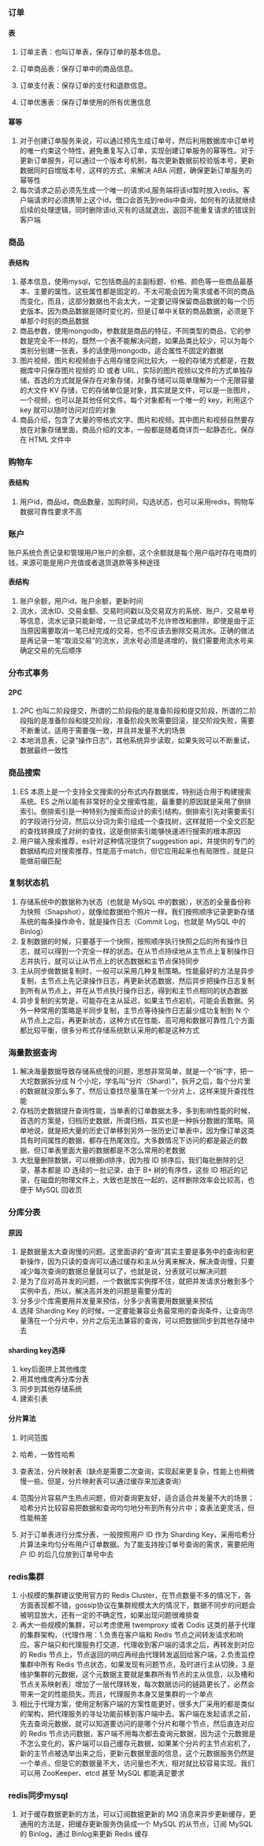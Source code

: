 ### 订单

#### 表

1. 订单主表：也叫订单表，保存订单的基本信息。

2. 订单商品表：保存订单中的商品信息。

3. 订单支付表：保存订单的支付和退款信息。

4. 订单优惠表：保存订单使用的所有优惠信息

#### 幂等

1. 对于创建订单服务来说，可以通过预先生成订单号，然后利用数据库中订单号的唯一约束这个特性，避免重复写入订单，实现创建订单服务的幂等性。对于更新订单服务，可以通过一个版本号机制，每次更新数据前校验版本号，更新数据同时自增版本号，这样的方式，来解决 ABA 问题，确保更新订单服务的幂等性
2. 每次请求之前必须先生成一个唯一的请求id,服务端将该id暂时放入redis。客户端请求时必须携带上这个id，借口会首先到redis中查询，如何有的话就继续后续的处理逻辑，同时删除该id,灭有的话就退出，返回不能重复请求的错误到客户端

### 商品

#### 表结构

1. 基本信息，使用mysql，它包括商品的主副标题、价格、颜色等一些商品最基本、主要的属性。这些属性都是固定的，不太可能会因为需求或者不同的商品而变化，而且，这部分数据也不会太大，一定要记得保留商品数据的每一个历史版本。因为商品数据是随时变化的，但是订单中关联的商品数据，必须是下单那个时刻的商品数据
2. 商品参数，使用mongodb，参数就是商品的特征，不同类型的商品，它的参数是完全不一样的，既然一个表不能解决问题，如果品类比较少，可以为每个类别分别建一张表，多的话使用mongodb，适合属性不固定的数据
3. 图片视频，图片和视频由于占用存储空间比较大，一般的存储方式都是，在数据库中只保存图片视频的 ID 或者 URL，实际的图片视频以文件的方式单独存储，首选的方式就是保存在对象存储，对象存储可以简单理解为一个无限容量的大文件 KV 存储，它的存储单位是对象，其实就是文件，可以是一张图片，一个视频，也可以是其他任何文件。每个对象都有一个唯一的 key，利用这个 key 就可以随时访问对应的对象
4. 商品介绍，包含了大量的带格式文字、图片和视频。其中图片和视频自然要存放在对象存储里面，商品介绍的文本，一般都是随着商详页一起静态化，保存在 HTML 文件中

### 购物车

#### 表结构

1. 用户id，商品id，商品数量，加购时间，勾选状态，也可以采用redis，购物车数据可靠性要求不高

### 账户

账户系统负责记录和管理用户账户的余额，这个余额就是每个用户临时存在电商的钱，来源可能是用户充值或者退货退款等多种途径

#### 表结构

1. 账户余额，用户id，账户余额，更新时间
2. 流水，流水ID、交易金额、交易时间戳以及交易双方的系统、账户、交易单号等信息，流水记录只能新增，一旦记录成功不允许修改和删除，即使是由于正当原因需要取消一笔已经完成的交易，也不应该去删除交易流水。正确的做法是再记录一笔“取消交易”的流水，流水号必须是递增的，我们需要用流水号来确定交易的先后顺序

### 分布式事务

#### 2PC

1. 2PC 也叫二阶段提交，所谓的二阶段指的是准备阶段和提交阶段，所谓的二阶段指的是准备阶段和提交阶段，准备阶段失败需要回滚，提交阶段失败，需要不断重试，适用于需要强一致，并且并发量不大的场景
2. 本地消息表，记录“操作日志”，其他系统异步读取，如果失败可以不断重试，数据最终一致性

### 商品搜索

1. ES 本质上是一个支持全文搜索的分布式内存数据库，特别适合用于构建搜索系统。ES 之所以能有非常好的全文搜索性能，最重要的原因就是采用了倒排索引。倒排索引是一种特别为搜索而设计的索引结构，倒排索引先对需要索引的字段进行分词，然后以分词为索引组成一个查找树，这样就把一个全文匹配的查找转换成了对树的查找，这是倒排索引能够快速进行搜索的根本原因
2. 用户输入搜索推荐，es针对这种情况提供了suggestion api，并提供的专门的数据结构应对搜索推荐，性能高于match，但它应用起来也有局限性，就是只能做前缀匹配

### 复制状态机

1. 存储系统中的数据称为状态（也就是 MySQL 中的数据），状态的全量备份称为快照（Snapshot），就像给数据拍个照片一样。我们按照顺序记录更新存储系统的每条操作命令，就是操作日志（Commit Log，也就是 MySQL 中的 Binlog）
2. 复制数据的时候，只要基于一个快照，按照顺序执行快照之后的所有操作日志，就可以得到一个完全一样的状态。在从节点持续地从主节点上复制操作日志并执行，就可以让从节点上的状态数据和主节点保持同步
3. 主从同步做数据复制时，一般可以采用几种复制策略。性能最好的方法是异步复制，主节点上先记录操作日志，再更新状态数据，然后异步把操作日志复制到所有从节点上，并在从节点执行操作日志，得到和主节点相同的状态数据
4. 异步复制的劣势是，可能存在主从延迟，如果主节点宕机，可能会丢数据。另外一种常用的策略是半同步复制，主节点等待操作日志最少成功复制到 N 个从节点上之后，再更新状态，这种方式在性能、高可用和数据可靠性几个方面都比较平衡，很多分布式存储系统默认采用的都是这种方式

### 海量数据查询

1. 解决海量数据导致存储系统慢的问题，思想非常简单，就是一个“拆”字，把一大坨数据拆分成 N 个小坨，学名叫“分片（Shard）”，拆开之后，每个分片里的数据就没那么多了，然后让查找尽量落在某一个分片上，这样来提升查找性能
2. 存档历史数据提升查询性能，当单表的订单数据太多，多到影响性能的时候，首选的方案是，归档历史数据，所谓归档，其实也是一种拆分数据的策略。简单地说，就是把大量的历史订单移到另外一张历史订单表中，因为像订单这类具有时间属性的数据，都存在热尾效应。大多数情况下访问的都是最近的数据，但订单表里面大量的数据都是不怎么常用的老数据
3. 大批量删除数据，可以根据id排序，因为按 ID 排序后，我们每批删除的记录，基本都是 ID 连续的一批记录，由于 B+ 树的有序性，这些 ID 相近的记录，在磁盘的物理文件上，大致也是放在一起的，这样删除效率会比较高，也便于 MySQL 回收页

### 分库分表

#### 原因

1. 是数据量太大查询慢的问题。这里面讲的“查询”其实主要是事务中的查询和更新操作，因为只读的查询可以通过缓存和主从分离来解决，解决查询慢，只要减少每次查询的数据总量就可以了，也就是说，分表就可以解决问题
2. 是为了应对高并发的问题，一个数据库实例撑不住，就把并发请求分散到多个实例中去，所以，解决高并发的问题是需要分库的
3. 分多少个库需要用并发量来预估，分多少表需要用数据量来预估
4. 选择 Sharding Key 的时候，一定要能兼容业务最常用的查询条件，让查询尽量落在一个分片中，分片之后无法兼容的查询，可以把数据同步到其他存储中去

#### sharding key选择

1. key后面拼上其他维度
2. 用其他维度再分库分表
3. 同步到其他存储系统
4. 建索引表

#### 分片算法

1. 时间范围

2. 哈希，一致性哈希

3. 查表法，分片映射表（缺点是需要二次查询，实现起来更复杂，性能上也稍微慢一些。但是，分片映射表可以通过缓存来加速查询）

4. 范围分片容易产生热点问题，但对查询更友好，适合适合并发量不大的场景；哈希分片比较容易把数据和查询均匀地分布到所有分片中；查表法更灵活，但性能稍差

5. 对于订单表进行分库分表，一般按照用户 ID 作为 Sharding Key，采用哈希分片算法来均匀分布用户订单数据。为了能支持按订单号查询的需求，需要把用户 ID 的后几位放到订单号中去

### redis集群

1. 小规模的集群建议使用官方的 Redis Cluster，在节点数量不多的情况下，各方面表现都不错，gossip协议在集群规模太大的情况下，数据不同步的问题会被明显放大，还有一定的不确定性，如果出现问题很难排查
2. 再大一些规模的集群，可以考虑使用 twemproxy 或者 Codis 这类的基于代理的集群架构，（代理作用：1.负责在客户端和 Redis 节点之间转发请求和响应。客户端只和代理服务打交道，代理收到客户端的请求之后，再转发到对应的 Redis 节点上，节点返回的响应再经由代理转发返回给客户端，2.负责监控集群中所有 Redis 节点状态，如果发现有问题节点，及时进行主从切换，3.是维护集群的元数据，这个元数据主要就是集群所有节点的主从信息，以及槽和节点关系映射表）增加了一层代理转发，每次数据访问的链路更长了，必然会带来一定的性能损失。而且，代理服务本身又是集群的一个单点
3. 相比于代理方案，使用定制客户端的方案性能更好，很多大厂采用的都是类似的架构，把代理服务的寻址功能前移到客户端中去。客户端在发起请求之前，先去查询元数据，就可以知道要访问的是哪个分片和哪个节点，然后直连对应的 Redis 节点访问数据，客户端不用每次都去查询元数据，因为这个元数据是不怎么变化的，客户端可以自己缓存元数据，如果某个分片的主节点宕机了，新的主节点被选举出来之后，更新元数据里面的信息，这个元数据服务仍然是一个单点，但是它的数据量不大，访问量也不大，相对就比较容易实现。我们可以用 ZooKeeper、etcd 甚至 MySQL 都能满足要求

### redis同步mysql

1. 对于缓存数据更新的方法，可以订阅数据更新的 MQ 消息来异步更新缓存，更通用的方法是，把缓存更新服务伪装成一个 MySQL 的从节点，订阅 MySQL 的 Binlog，通过 Binlog来更新 Redis 缓存


